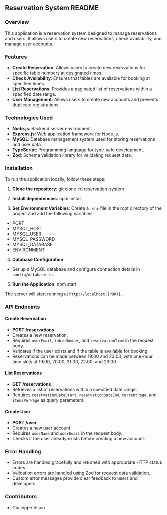 ## Reservation System README

### Overview
This application is a reservation system designed to manage reservations and users. It allows users to create new reservations, check availability, and manage user accounts.

### Features
- **Create Reservation**: Allows users to create new reservations for specific table numbers at designated times.
- **Check Availability**: Ensures that tables are available for booking at specified times.
- **List Reservations**: Provides a paginated list of reservations within a specified date range.
- **User Management**: Allows users to create new accounts and prevents duplicate registrations.

### Technologies Used
- **Node.js**: Backend server environment.
- **Express.js**: Web application framework for Node.js.
- **MySQL**: Database management system used for storing reservations and user data.
- **TypeScript**: Programming language for type-safe development.
- **Zod**: Schema validation library for validating request data.

### Installation
To run the application locally, follow these steps:

1. **Clone the repository**:
git clone <repository-url>
cd reservation-system


2. **Install dependencies**:
npm install


3. **Set Environment Variables**:
Create a `.env` file in the root directory of the project and add the following variables:

- PORT
- MYSQL_HOST
- MYSQL_USER
- MYSQL_PASSWORD
- MYSQL_DATABASE
- ENVIRONMENT

4. **Database Configuration**:
- Set up a MySQL database and configure connection details in `config/database.ts`.

5. **Run the Application**:
npm start

The server will start running at `http://localhost:{PORT}`.

### API Endpoints

#### Create Reservation
- **POST /reservations**
- Creates a new reservation.
- Requires `userEmail`, `tableNumber`, and `reservationTime` in the request body.
- Validates if the user exists and if the table is available for booking.
- Reservations can be made between 19:00 and 23:00, with one-hour time slots at 19:00, 20:00, 21:00, 22:00, and 23:00.

#### List Reservations
- **GET /reservations**
- Retrieves a list of reservations within a specified date range.
- Requires `reservationDateStart`, `reservationDateEnd`, `currentPage`, and `itemsPerPage` as query parameters.

#### Create User
- **POST /user**
- Creates a new user account.
- Requires `userName` and `userEmail` in the request body.
- Checks if the user already exists before creating a new account.

### Error Handling
- Errors are handled gracefully and returned with appropriate HTTP status codes.
- Validation errors are handled using Zod for request data validation.
- Custom error messages provide clear feedback to users and developers.


### Contributors
- Giuseppe Visco


